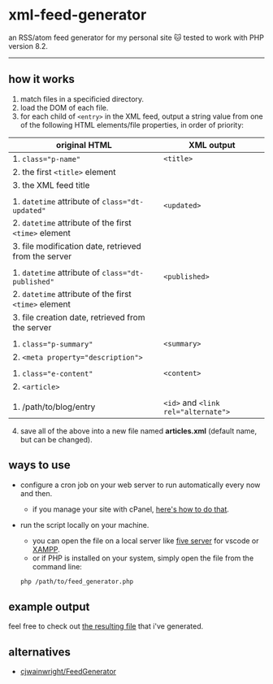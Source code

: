 # xml-feed-generator
an RSS/atom feed generator for my personal site :cat: tested to work with PHP version 8.2.

---

## how it works
1. match files in a specificied directory.
2. load the DOM of each file.
3. for each child of `<entry>` in the XML feed, output a string value from one of the following HTML elements/file properties, in order of priority:

| original HTML                 | XML output                      |
|-------------------------------|---------------------------------|
| 1. `class="p-name"`           | `<title>`                       |
| 2. the first `<title>` element      |                                 |
| 3. the XML feed title         |                                 |
|                               |                                 |
| 1. `datetime` attribute of `class="dt-updated"` | `<updated>`     |
| 2. `datetime` attribute of the first `<time>` element |         |
| 3. file modification date, retrieved from the server |          |
|                               |                                 |
| 1. `datetime` attribute of `class="dt-published"` | `<published>` |
| 2. `datetime` attribute of the first `<time>` element |         |
| 3. file creation date, retrieved from the server |              |
|                               |                                 |
| 1. `class="p-summary"`        | `<summary>`                     |
| 2. `<meta property="description">` |                            |
|                               |                                 |
| 1. `class="e-content"`        | `<content>`                     |
| 2. `<article>`                |                                 |
|                               |                                 |
| 1. /path/to/blog/entry        | `<id>` and `<link rel="alternate">` |



4. save all of the above into a new file named **articles.xml** (default name, but can be changed).

## ways to use
- configure a cron job on your web server to run automatically every now and then.
   - if you manage your site with cPanel, [here's how to do that](https://docs.cpanel.net/cpanel/advanced/cron-jobs/).

- run the script locally on your machine.
   - you can open the file on a local server like [five server](https://marketplace.visualstudio.com/items?itemName=yandeu.five-server) for vscode or [XAMPP](https://www.apachefriends.org/index.html).
   - or if PHP is installed on your system, simply open the file from the command line:
   ```bash
   php /path/to/feed_generator.php
   ```

## example output
feel free to check out [the resulting file](https://jasm1nii.xyz/blog/articles/articles.xml) that i've generated.

## alternatives
- [cjwainwright/FeedGenerator](https://github.com/cjwainwright/FeedGenerator)
